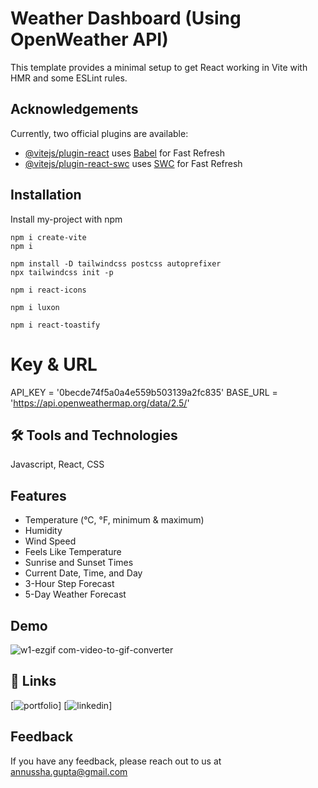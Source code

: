 # Weather Dashboard (Using OpenWeather API)
This template provides a minimal setup to get React working in Vite with HMR and some ESLint rules.


## Acknowledgements
Currently, two official plugins are available:

- [@vitejs/plugin-react](https://github.com/vitejs/vite-plugin-react/blob/main/packages/plugin-react/README.md) uses [Babel](https://babeljs.io/) for Fast Refresh
- [@vitejs/plugin-react-swc](https://github.com/vitejs/vite-plugin-react-swc) uses [SWC](https://swc.rs/) for Fast Refresh


## Installation
Install my-project with npm

```
npm i create-vite
npm i

npm install -D tailwindcss postcss autoprefixer
npx tailwindcss init -p

npm i react-icons

npm i luxon

npm i react-toastify
```


# Key & URL
API_KEY = '0becde74f5a0a4e559b503139a2fc835'
BASE_URL = 'https://api.openweathermap.org/data/2.5/'


## 🛠 Tools and Technologies
Javascript, React, CSS


## Features
- Temperature (°C, °F, minimum & maximum)
- Humidity
- Wind Speed
- Feels Like Temperature
- Sunrise and Sunset Times
- Current Date, Time, and Day
- 3-Hour Step Forecast
- 5-Day Weather Forecast


## Demo
![w1-ezgif com-video-to-gif-converter](https://github.com/user-attachments/assets/bb3adc4a-55e8-43a8-98c2-777bfa9be1f7)


## 🔗 Links
[![portfolio](https://github.com/realanushka)]
[![linkedin](https://www.linkedin.com/in/anushka-gupta17/)]


## Feedback
If you have any feedback, please reach out to us at annussha.gupta@gmail.com
